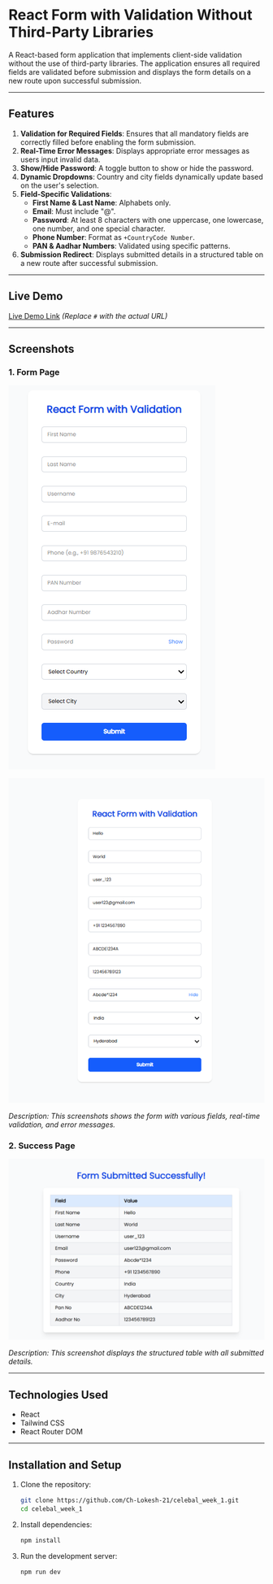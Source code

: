 # React Form with Validation Without Third-Party Libraries

A React-based form application that implements client-side validation without the use of third-party libraries. The application ensures all required fields are validated before submission and displays the form details on a new route upon successful submission.

---

## Features

1. **Validation for Required Fields**: Ensures that all mandatory fields are correctly filled before enabling the form submission.
2. **Real-Time Error Messages**: Displays appropriate error messages as users input invalid data.
3. **Show/Hide Password**: A toggle button to show or hide the password.
4. **Dynamic Dropdowns**: Country and city fields dynamically update based on the user's selection.
5. **Field-Specific Validations**:
   - **First Name & Last Name**: Alphabets only.
   - **Email**: Must include "@".
   - **Password**: At least 8 characters with one uppercase, one lowercase, one number, and one special character.
   - **Phone Number**: Format as `+CountryCode Number`.
   - **PAN & Aadhar Numbers**: Validated using specific patterns.
6. **Submission Redirect**: Displays submitted details in a structured table on a new route after successful submission.

---

## Live Demo

[Live Demo Link](#) *(Replace `#` with the actual URL)*

---

## Screenshots

### 1. Form Page
![Form_Page_1](https://github.com/Ch-Lokesh-21/celebal_week_1/blob/cd9bad8ad504275826d4f6be0b439ebe0f2763d5/Screenshot%202025-06-08%20010039.png)

![Form_Page_2](https://github.com/Ch-Lokesh-21/celebal_week_1/blob/cd9bad8ad504275826d4f6be0b439ebe0f2763d5/Screenshot%202025-06-08%20004240.png)

*Description: This screenshots shows the form with various fields, real-time validation, and error messages.*

### 2. Success Page
![Success_Page](https://github.com/Ch-Lokesh-21/celebal_week_1/blob/cd9bad8ad504275826d4f6be0b439ebe0f2763d5/Screenshot%202025-06-08%20004302.png)  

*Description: This screenshot displays the structured table with all submitted details.*

---

## Technologies Used

- React
- Tailwind CSS
- React Router DOM

---

## Installation and Setup

1. Clone the repository:
   ```bash
   git clone https://github.com/Ch-Lokesh-21/celebal_week_1.git
   cd celebal_week_1
2. Install dependencies:
    ```bash
    npm install
3. Run the development server:
    ```bash
    npm run dev
